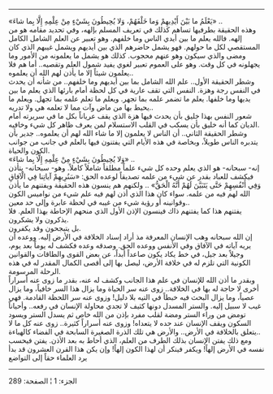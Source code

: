 ------------------------------------------------------------------------

«يَعْلَمُ ما بَيْنَ أَيْدِيهِمْ وَما خَلْفَهُمْ، وَلا يُحِيطُونَ بِشَيْءٍ مِنْ عِلْمِهِ إِلَّا بِما شاءَ» ..  
وهذه الحقيقة بطرفيها تساهم كذلك في تعريف المسلم بإلهه، وفي تحديد مقامه
هو من إلهه. فالله يعلم ما بين أيدي الناس وما خلفهم. وهو تعبير عن العلم
الشامل الكامل المستقصي لكل ما حولهم. فهو يشمل حاضرهم الذي بين أيديهم
ويشمل غيبهم الذي كان ومضى والذي سيكون وهو عنهم محجوب. كذلك هو يشمل ما
يعلمونه من الأمور وما يجهلونه في كل وقت. وهو على العموم تعبير لغوي يفيد
شمول العلم وتقصيه.. أما هم فلا يعلمون شيئاً إلا ما يأذن لهم الله أن
يعلموه..  
وشطر الحقيقة الأول.. علم الله الشامل بما بين أيديهم وما خلفهم.. من شأنه
أن يحدث في النفس رجة وهزة. النفس التي تقف عارية في كل لحظة أمام بارئها
الذي يعلم ما بين يديها وما خلفها. يعلم ما تضمر علمه بما تجهر. ويعلم ما
تعلم علمه بما تجهل. ويعلم ما يحيط بها من ماض وآت مما لا تعلمه هي ولا
تدريه..  
شعور النفس بهذا خليق بأن يحدث فيها هزة الذي يقف عرياناً بكل ما في سريرته
أمام الديان كما أنه خليق بأن يسكب في القلب الاستسلام لمن يعرف ظاهر كل
شيء وخافيه.  
وشطر الحقيقة الثاني.. أن الناس لا يعلمون إلا ما شاء الله لهم أن يعلموه..
جدير بأن يتدبره الناس طويلاً، وبخاصة في هذه الأيام التي يفتنون فيها
بالعلم في جانب من جوانب الكون والحياة.  
«وَلا يُحِيطُونَ بِشَيْءٍ مِنْ عِلْمِهِ إِلَّا بِما شاءَ» ..  
إنه- سبحانه- هو الذي يعلم وحده كل شيء علماً مطلقاً شاملاً كاملاً. وهو-
سبحانه- يتأذن فيكشف للعباد بقدر عن شيء من علمه تصديقاً لوعده الحق:
«سَنُرِيهِمْ آياتِنا فِي الْآفاقِ وَفِي أَنْفُسِهِمْ حَتَّى يَتَبَيَّنَ لَهُمْ أَنَّهُ الْحَقُّ» .. ولكنهم هم
ينسون هذه الحقيقة ويفتنهم ما يأذن الله لهم فيه من علمه. سواء كان هذا
الذي أذن لهم فيه علم شيء من نواميس الكون وقوانينه أو رؤية شيء من غيبه في
لحظة عابرة وإلى حد معين..  
يفتنهم هذا كما يفتنهم ذاك فينسون الإذن الأول الذي منحهم الإحاطة بهذا
العلم. فلا يذكرون ولا يشكرون.  
بل يتبجحون وقد يكفرون.  
إن الله سبحانه وهب الإنسان المعرفة مذ أراد إسناد الخلافة في الأرض إليه.
ووعده أن يريه آياته في الآفاق وفي الأنفس ووعده الحق. وصدقه وعده فكشف له
يوماً بعد يوم، وجيلاً بعد جيل، في خط يكاد يكون صاعداً أبداً، عن بعض القوى
والطاقات والقوانين الكونية التي تلزم له في خلافة الأرض، ليصل بها إلى
أقصى الكمال المقدر له في هذه الرحلة المرسومة.  
وبقدر ما أذن الله للإنسان في علم هذا الجانب وكشف له عنه، بقدر ما زوى عنه
أسراراً أخرى لا حاجة له بها في الخلافة.. زوى عنه سر الحياة وما يزال هذا
السر خافياً، وما يزال عصياً، وما يزال البحث فيه خبطاً في التيه بلا دليل!
وزوى عنه سر اللحظة القادمة. فهي غيب لا سبيل إليه. والستر المسدل دونها
كثيف لا تجدي محاولة الإنسان في رفعه.. وأحياناً تومض من وراء الستر ومضة
لقلب مفرد بإذن من الله خاص ثم يسدل الستر ويسود السكون ويقف الإنسان عند
حده لا يتعداه! وزوى عنه أسراراً كثيرة.. زوى عنه كل ما لا يتعلق بالخلافة
في الأرض.. والأرض هي تلك الذرة الصغيرة السابحة في الفضاء كالهباءة..  
ومع ذلك يفتن الإنسان بذلك الطرف من العلم، الذي أحاط به بعد الأذن. يفتن
فيحسب نفسه في الأرض إلهاً! ويكفر فينكر أن لهذا الكون إلهاً! وإن يكن هذا
القرن العشرون قد بدأ يرد العلماء حقاً إلى التواضع

------------------------------------------------------------------------

الجزء: 1 ¦ الصفحة: 289

